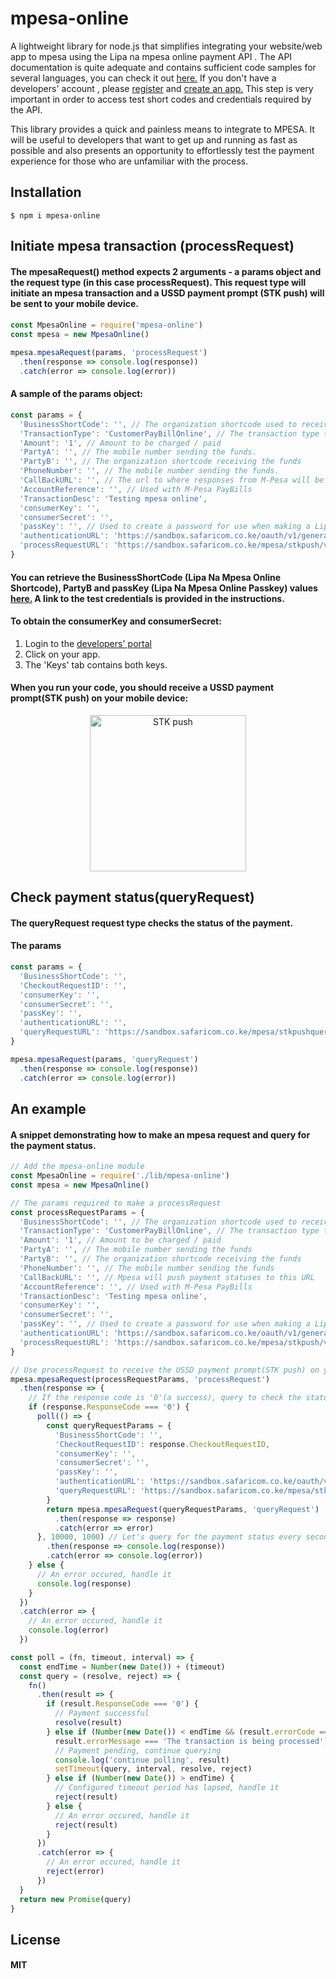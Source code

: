 # mpesa-online
A lightweight library for node.js that simplifies integrating your website/web app to mpesa using the Lipa na mpesa online payment API . The API documentation is quite adequate and contains sufficient code samples for several languages, you can check it out [here.](https://developer.safaricom.co.ke/docs#lipa-na-m-pesa-online-payment) If you don't have a developers' account , please [register](https://developer.safaricom.co.ke/login-register) and [create an app.](https://developer.safaricom.co.ke/docs#creating-a-sandbox-app) This step is very important in order to access test short codes and credentials required by the API.

This library provides a quick and painless means to integrate to MPESA. It will be useful to developers that want to get up and running as fast as possible and also presents an opportunity to effortlessly test the payment experience for those who are unfamiliar with the process. 

## Installation
```
$ npm i mpesa-online
```
## Initiate mpesa transaction (processRequest)
#### The mpesaRequest() method expects 2 arguments - a params object and the request type (in this case processRequest). This request type will initiate an mpesa transaction and a USSD payment prompt (STK push) will be sent to your mobile device.

####
```javascript
const MpesaOnline = require('mpesa-online')
const mpesa = new MpesaOnline()

mpesa.mpesaRequest(params, 'processRequest')
  .then(response => console.log(response))
  .catch(error => console.log(error))
```
#### A sample of the params object:
```javascript
const params = {
  'BusinessShortCode': '', // The organization shortcode used to receive the transaction.
  'TransactionType': 'CustomerPayBillOnline', // The transaction type to be used for this request.
  'Amount': '1', // Amount to be charged / paid
  'PartyA': '', // The mobile number sending the funds.
  'PartyB': '', // The organization shortcode receiving the funds
  'PhoneNumber': '', // The mobile number sending the funds.
  'CallBackURL': '', // The url to where responses from M-Pesa will be sent to.
  'AccountReference': '', // Used with M-Pesa PayBills
  'TransactionDesc': 'Testing mpesa online',
  'consumerKey': '',
  'consumerSecret': '',
  'passKey': '', // Used to create a password for use when making a Lipa Na M-Pesa Online Payment API calls
  'authenticationURL': 'https://sandbox.safaricom.co.ke/oauth/v1/generate?grant_type=client_credentials', // MPESA authentication end point
  'processRequestURL': 'https://sandbox.safaricom.co.ke/mpesa/stkpush/v1/processrequest' // MPESA request processing end point
}
```
#### You can retrieve the BusinessShortCode (Lipa Na Mpesa Online Shortcode), PartyB and passKey (Lipa Na Mpesa Online Passkey) values [here.](https://developer.safaricom.co.ke/docs#test-credentials) A link to the test credentials is provided in the instructions.

#### To obtain the consumerKey and consumerSecret:
1. Login to the [developers' portal](https://developer.safaricom.co.ke/login-register)
2. Click on your app.
3. The 'Keys' tab contains both keys.

#### When you run your code, you should receive a USSD payment prompt(STK push) on your mobile device:
<p align = "center">
<img src = https://raw.githubusercontent.com/Njunge11/mpesa-online/master/IMG_8703.PNG  alt="STK push" width="250"/>
</p>

## Check payment status(queryRequest)
#### The queryRequest request type checks the status of the payment.
#### The params
```javascript
const params = {
  'BusinessShortCode': '',
  'CheckoutRequestID': '',
  'consumerKey': '',
  'consumerSecret': '',
  'passKey': '',
  'authenticationURL': '',
  'queryRequestURL': 'https://sandbox.safaricom.co.ke/mpesa/stkpushquery/v1/query'
}
```
```javascript
mpesa.mpesaRequest(params, 'queryRequest')
  .then(response => console.log(response))
  .catch(error => console.log(error))
```
## An example
#### A snippet demonstrating how to make an mpesa request and query for the payment status.
```javascript
// Add the mpesa-online module
const MpesaOnline = require('./lib/mpesa-online')
const mpesa = new MpesaOnline()

// The params required to make a processRequest
const processRequestParams = {
  'BusinessShortCode': '', // The organization shortcode used to receive the transaction
  'TransactionType': 'CustomerPayBillOnline', // The transaction type to be used for this request
  'Amount': '1', // Amount to be charged / paid
  'PartyA': '', // The mobile number sending the funds
  'PartyB': '', // The organization shortcode receiving the funds
  'PhoneNumber': '', // The mobile number sending the funds
  'CallBackURL': '', // Mpesa will push payment statuses to this URL
  'AccountReference': '', // Used with M-Pesa PayBills
  'TransactionDesc': 'Testing mpesa online',
  'consumerKey': '',
  'consumerSecret': '',
  'passKey': '', // Used to create a password for use when making a Lipa Na M-Pesa Online Payment API calls
  'authenticationURL': 'https://sandbox.safaricom.co.ke/oauth/v1/generate?grant_type=client_credentials', // MPESA authentication end point
  'processRequestURL': 'https://sandbox.safaricom.co.ke/mpesa/stkpush/v1/processrequest' // MPESA request processing end point
}

// Use processRequest to receive the USSD payment prompt(STK push) on your mobile device
mpesa.mpesaRequest(processRequestParams, 'processRequest')
  .then(response => {
    // If the response code is '0'(a success), query to check the status of the payment
    if (response.ResponseCode === '0') {
      poll(() => {
        const queryRequestParams = {
          'BusinessShortCode': '',
          'CheckoutRequestID': response.CheckoutRequestID,
          'consumerKey': '',
          'consumerSecret': '',
          'passKey': '',
          'authenticationURL': 'https://sandbox.safaricom.co.ke/oauth/v1/generate?grant_type=client_credentials',
          'queryRequestURL': 'https://sandbox.safaricom.co.ke/mpesa/stkpushquery/v1/query'
        }
        return mpesa.mpesaRequest(queryRequestParams, 'queryRequest')
          .then(response => response)
          .catch(error => error)
      }, 10000, 1000) // Let's query for the payment status every second for 10 seconds, to cater for any little delay in processing
        .then(response => console.log(response))
        .catch(error => console.log(error))
    } else {
      // An error occured, handle it
      console.log(response)
    }
  })
  .catch(error => {
    // An error occured, handle it
    console.log(error)
  })

const poll = (fn, timeout, interval) => {
  const endTime = Number(new Date()) + (timeout)
  const query = (resolve, reject) => {
    fn()
      .then(result => {
        if (result.ResponseCode === '0') {
          // Payment successful
          resolve(result)
        } else if (Number(new Date()) < endTime && (result.errorCode === '500.001.1001' &&
          result.errorMessage === 'The transaction is being processed')) {
          // Payment pending, continue querying
          console.log('continue polling', result)
          setTimeout(query, interval, resolve, reject)
        } else if (Number(new Date()) > endTime) {
          // Configured timeout period has lapsed, handle it
          reject(result)
        } else {
          // An error occured, handle it
          reject(result)
        }
      })
      .catch(error => {
        // An error occured, handle it
        reject(error)
      })
  }
  return new Promise(query)
}
```
## License
#### MIT

